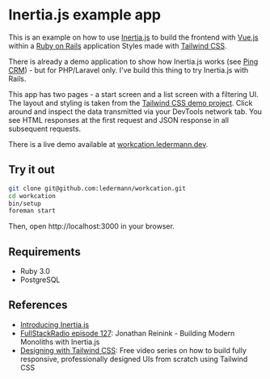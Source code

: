# Inertia.js example app

This is an example on how to use [Inertia.js](https://inertiajs.com/) to build the frontend with [Vue.js](https://vuejs.org/) within a [Ruby on Rails](https://rubyonrails.org/) application
Styles made with [Tailwind CSS](https://tailwindcss.com/).

There is already a demo application to show how Inertia.js works (see [Ping CRM](https://github.com/inertiajs/pingcrm)) - but for PHP/Laravel only. I've build this thing to try Inertia.js with Rails.

This app has two pages - a start screen and a list screen with a filtering UI. The layout and styling is taken from the [Tailwind CSS demo project](https://github.com/adamwathan/workcation). Click around and inspect the data transmitted via your DevTools network tab. You see HTML responses at the first request and JSON response in all subsequent requests.

There is a live demo available at [workcation.ledermann.dev](https://workcation.ledermann.dev).


## Try it out

```bash
git clone git@github.com:ledermann/workcation.git
cd workcation
bin/setup
foreman start
```

Then, open http://localhost:3000 in your browser.


## Requirements

- Ruby 3.0
- PostgreSQL


## References

- [Introducing Inertia.js](https://reinink.ca/articles/introducing-inertia-js)
- [FullStackRadio episode 127](http://www.fullstackradio.com/127): Jonathan Reinink - Building Modern Monoliths with Inertia.js
- [Designing with Tailwind CSS](https://tailwindcss.com/screencasts/): Free video series on how to build fully responsive, professionally designed UIs from scratch using Tailwind CSS
